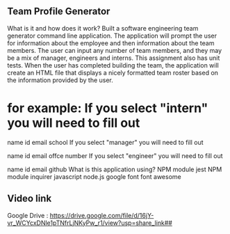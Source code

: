 ## Team Profile Generator
What is it and how does it work?
Built a software engineering team generator command line application. The application will prompt the user for information about the employee and then information about the team members. The user can input any number of team members, and they may be a mix of manager, engineers and interns. This assignment also has unit tests. When the user has completed building the team, the application will create an HTML file that displays a nicely formatted team roster based on the information provided by the user.

# for example: If you select "intern" you will need to fill out

name
id
email
school
If you select "manager" you will need to fill out

name
id
email
offce number
If you select "engineer" you will need to fill out

name
id
email
github
What is this application using?
NPM module jest NPM module inquirer javascript node.js google font font awesome

## Video link
Google Drive : https://drive.google.com/file/d/16jY-vr_WCYcxDNle1pTNfrLjNKyPw_r1/view?usp=share_link##